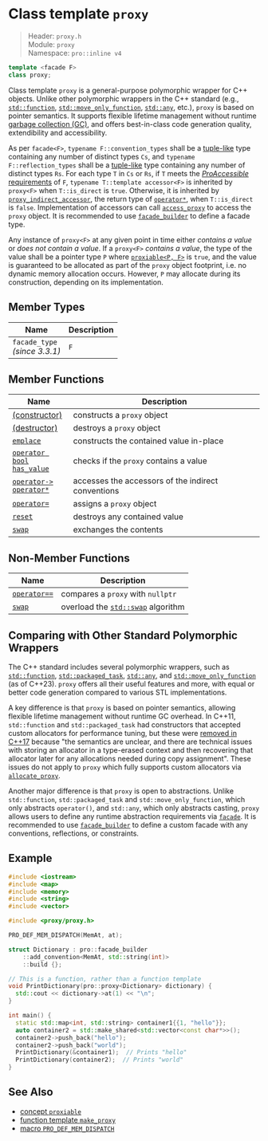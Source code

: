 # Class template `proxy`

> Header: `proxy.h`  
> Module: `proxy`  
> Namespace: `pro::inline v4`

```cpp
template <facade F>
class proxy;
```

Class template `proxy` is a general-purpose polymorphic wrapper for C++ objects. Unlike other polymorphic wrappers in the C++ standard (e.g., [`std::function`](https://en.cppreference.com/w/cpp/utility/functional/function), [`std::move_only_function`](https://en.cppreference.com/w/cpp/utility/functional/move_only_function), [`std::any`](https://en.cppreference.com/w/cpp/utility/any), etc.), `proxy` is based on pointer semantics. It supports flexible lifetime management without runtime [garbage collection (GC)](https://en.wikipedia.org/wiki/Garbage_collection_(computer_science)), and offers best-in-class code generation quality, extendibility and accessibility.

As per `facade<F>`, `typename F::convention_types` shall be a [tuple-like](https://en.cppreference.com/w/cpp/utility/tuple/tuple-like) type containing any number of distinct types `Cs`, and `typename F::reflection_types` shall be a [tuple-like](https://en.cppreference.com/w/cpp/utility/tuple/tuple-like) type containing any number of distinct types `Rs`. For each type `T` in `Cs` or `Rs`, if `T` meets the [*ProAccessible* requirements](../ProAccessible.md) of `F`, `typename T::template accessor<F>` is inherited by `proxy<F>` when `T::is_direct` is `true`. Otherwise, it is inherited by [`proxy_indirect_accessor`](../proxy_indirect_accessor.md), the return type of [`operator*`](indirection.md), when `T::is_direct` is `false`. Implementation of accessors can call [`access_proxy`](../access_proxy.md) to access the `proxy` object. It is recommended to use [`facade_builder`](../basic_facade_builder/README.md) to define a facade type.

Any instance of `proxy<F>` at any given point in time either *contains a value* or *does not contain a value*. If a `proxy<F>` *contains a value*, the type of the value shall be a pointer type `P`  where [`proxiable<P, F>`](../proxiable.md) is `true`, and the value is guaranteed to be allocated as part of the `proxy` object footprint, i.e. no dynamic memory allocation occurs. However, `P` may allocate during its construction, depending on its implementation.

## Member Types

| Name                               | Description |
| ---------------------------------- | ----------- |
| `facade_type`<br />*(since 3.3.1)* | `F`         |

## Member Functions

| Name                                                 | Description                                        |
| ---------------------------------------------------- | -------------------------------------------------- |
| [(constructor)](constructor.md)                      | constructs a `proxy` object                        |
| [(destructor)](destructor.md)                        | destroys a `proxy` object                          |
| [`emplace`](emplace.md)                              | constructs the contained value in-place            |
| [`operator bool`<br />`has_value`](operator_bool.md) | checks if the `proxy` contains a value             |
| [`operator->`<br />`operator*`](indirection.md)      | accesses the accessors of the indirect conventions |
| [`operator=`](assignment.md)                         | assigns a `proxy` object                           |
| [`reset`](reset.md)                                  | destroys any contained value                       |
| [`swap`](swap.md)                                    | exchanges the contents                             |

## Non-Member Functions

| Name                                        | Description                                                  |
| ------------------------------------------- | ------------------------------------------------------------ |
| [`operator==`](friend_operator_equality.md) | compares a `proxy` with `nullptr`                            |
| [`swap`](friend_swap.md)                    | overload the [`std::swap`](https://en.cppreference.com/w/cpp/algorithm/swap) algorithm |

## Comparing with Other Standard Polymorphic Wrappers

The C++ standard includes several polymorphic wrappers, such as [`std::function`](https://en.cppreference.com/w/cpp/utility/functional/function/function), [`std::packaged_task`](https://en.cppreference.com/w/cpp/thread/packaged_task), [`std::any`](https://en.cppreference.com/w/cpp/utility/any/any), and [`std::move_only_function`](https://en.cppreference.com/w/cpp/utility/functional/move_only_function/move_only_function) (as of C++23). `proxy` offers all their useful features and more, with equal or better code generation compared to various STL implementations.

A key difference is that `proxy` is based on pointer semantics, allowing flexible lifetime management without runtime GC overhead. In C++11, `std::function` and `std::packaged_task` had constructors that accepted custom allocators for performance tuning, but these were [removed in C++17](https://www.open-std.org/jtc1/sc22/wg21/docs/papers/2016/p0302r1.html) because "the semantics are unclear, and there are technical issues with storing an allocator in a type-erased context and then recovering that allocator later for any allocations needed during copy assignment". These issues do not apply to `proxy` which fully supports custom allocators via [`allocate_proxy`](../allocate_proxy.md).

Another major difference is that `proxy` is open to abstractions. Unlike `std::function`, `std::packaged_task` and `std::move_only_function`, which only abstracts `operator()`, and `std::any`, which only abstracts casting, `proxy` allows users to define any runtime abstraction requirements via [`facade`](../facade.md). It is recommended to use [`facade_builder`](../basic_facade_builder/README.md) to define a custom facade with any conventions, reflections, or constraints.

## Example

```cpp
#include <iostream>
#include <map>
#include <memory>
#include <string>
#include <vector>

#include <proxy/proxy.h>

PRO_DEF_MEM_DISPATCH(MemAt, at);

struct Dictionary : pro::facade_builder
    ::add_convention<MemAt, std::string(int)>
    ::build {};

// This is a function, rather than a function template
void PrintDictionary(pro::proxy<Dictionary> dictionary) {
  std::cout << dictionary->at(1) << "\n";
}

int main() {
  static std::map<int, std::string> container1{{1, "hello"}};
  auto container2 = std::make_shared<std::vector<const char*>>();
  container2->push_back("hello");
  container2->push_back("world");
  PrintDictionary(&container1);  // Prints "hello"
  PrintDictionary(container2);  // Prints "world"
}
```

## See Also

- [concept `proxiable`](../proxiable.md)
- [function template `make_proxy`](../make_proxy.md)
- [macro `PRO_DEF_MEM_DISPATCH`](../PRO_DEF_MEM_DISPATCH.md)
